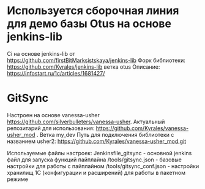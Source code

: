 # Используется сборочная линия для демо базы Otus на основе jenkins-lib
Ci на основе jenkins-lib от https://github.com/firstBitMarksistskaya/jenkins-lib 
Форк библиотеки: https://github.com/Kyrales/jenkins-lib ветка otus
Описание: https://infostart.ru/1c/articles/1681427/

# GitSync
Настроен на основе vanessa-usher https://github.com/silverbulleters/vanessa-usher.
Актуальный репозитарий для использования: https://github.com/Kyrales/vanessa-usher_mod . Ветка my_dev
Путь для подключения библиотеки с названием usher2: 
https://github.com/Kyrales/vanessa-usher_mod.git

Используемые файлы настроек:
Jenkinsfile_gitsync - основной jenkins файл для запуска функций пайплайна
/tools/gitsync.json - базовые настройки для работы с пайплайном
/tools/gitsync_conf.json - настройки хранилищ 1С (конфигурации и расширений) для работы в пакетном режиме 

